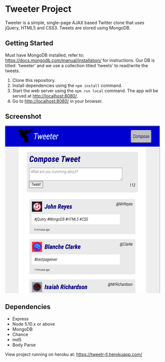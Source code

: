 # Tweeter Project

Tweeter is a simple, single-page AJAX based Twitter clone that uses jQuery, HTML5 and CSS3. Tweets are stored using MongoDB.

## Getting Started

Must have MongoDB installed, refer to: https://docs.mongodb.com/manual/installation/ for instructions.
Our DB is titled: 'tweeter' and we use a collection titled 'tweets' to read/write the tweets.

1. Clone this repository.
2. Install dependencies using the `npm install` command.
3. Start the web server using the `npm run local` command. The app will be served at <http://localhost:8080/>.
4. Go to <http://localhost:8080/> in your browser.

## Screenshot

![Homepage Screenshot](https://github.com/MattWillcox/tweetr/blob/master/public/images/Screenshot.png)

## Dependencies

- Express
- Node 5.10.x or above
- MongoDB
- Chance
- md5
- Body Parse

View project running on heroku at:
https://tweetr-ll.herokuapp.com/